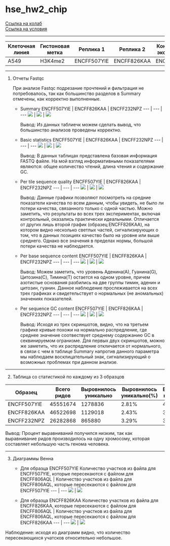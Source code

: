 # hse_hw2_chip

[Ссылка на колаб](https://colab.research.google.com/drive/1cnSsux6vQHfxGYYd3DwXDIJ9jJ8b69io?usp=sharing)<br>
[Ссылка на условия](https://docs.google.com/document/d/1bPVShA20DJureQI5SPLIb8_Ls3vTnrX46WunIZkpgFk/edit)

---
Клеточная линия | Гистоновая метка | Реплика 1 | Реплика 2 | Контрольный эксперимент 
--- | --- | --- | --- | ---
A549 | H3K4me2 | ENCFF507YIE | ENCFF826KAA | ENCFF232NPZ

---
1. Отчеты Fastqc
 
   При анализе Fastqc подрезание прочтений и фильтрация не потребовалось, так как большинство разделов в Summary отмечены, как корректно выполненные. 
   
   * Summary
     ENCFF507YIE | ENCFF826KAA | ENCFF232NPZ 
     --- | --- | --- 
     ![](https://github.com/ulvivl/hse_hw2_chip/blob/main/img/YIE_summary.png) | ![](https://github.com/ulvivl/hse_hw2_chip/blob/main/img/KAA_summary.png) | ![](https://github.com/ulvivl/hse_hw2_chip/blob/main/img/NPZ_summary.png)
      
     Вывод: Из данных таблиечк можем сделать вывод, что большинство анализов проведены корректно.
   
   * Basic statistics
     ENCFF507YIE | ENCFF826KAA | ENCFF232NPZ 
     --- | --- | --- 
     ![](https://github.com/ulvivl/hse_hw2_chip/blob/main/img/YIE_bas_stat.png) | ![](https://github.com/ulvivl/hse_hw2_chip/blob/main/img/KAA_bas_stat.png) | ![](https://github.com/ulvivl/hse_hw2_chip/blob/main/img/NPZ_bas_stat.png)
  
     Вывод: В данных таблицах представлена базовая информация FASTQ файле. На мой взгляд информативными показателями являются: общее количество чтений, длина чтения и содержание GC.
    
   * Per tile sequence quality
     ENCFF507YIE | ENCFF826KAA | ENCFF232NPZ 
     --- | --- | --- 
     ![](https://github.com/ulvivl/hse_hw2_chip/blob/main/img/YIE_per_tile_seq_q.png) | ![](https://github.com/ulvivl/hse_hw2_chip/blob/main/img/KAA_per_tile_seq_q.png) | ![](https://github.com/ulvivl/hse_hw2_chip/blob/main/img/NPZ_per_tile_seq_q.png)
      
     Вывод: Данные графики позволяют посмотреть на средние показатели качества по всем данным, чтобы увидеть, не было ли потери качества, связанного только с одной частью. Можно заметить, что результаты во всех трех экспериментах, включая контрольный, оказались практически идеальными. Отличается от других лишь второй график (образец ENCFF826KAA), на котором видно несколько светлых частей, сигнализирующих о том, что в данных позициях качество было на уровне или выше среднего. Однако все значения в пределах нормы, большой потери качества не наблюдается.
      
   * Per base sequence content
     ENCFF507YIE | ENCFF826KAA | ENCFF232NPZ 
     --- | --- | --- 
     ![](https://github.com/ulvivl/hse_hw2_chip/blob/main/img/YIE_per_base_seq_content.png) | ![](https://github.com/ulvivl/hse_hw2_chip/blob/main/img/KAA_per_base_seq_content.png) | ![](https://github.com/ulvivl/hse_hw2_chip/blob/main/img/NPZ_per_base_seq_content.png)
      
     Вывод: Можем заметить, что уровень Аденина(А), Гуанина(G), Цитозина(C), Тимина(T) остается на одном уровне, причем азотистые основания разбились на две группы тимин, аденин и цитозин, гуанин. Данное наблюдение прослеживается на всех трех графиках и свидетельствует о нормальных (не аномальных) значениях показателей.
      
   * Per sequence GC content
     ENCFF507YIE | ENCFF826KAA | ENCFF232NPZ 
     --- | --- | --- 
     ![](https://github.com/ulvivl/hse_hw2_chip/blob/main/img/YIE_per_seq_GC_content.png) | ![](https://github.com/ulvivl/hse_hw2_chip/blob/main/img/KAA_per_seq_GC_content.png) | ![](https://github.com/ulvivl/hse_hw2_chip/blob/main/img/NPZ_per_seq_GC_content.png)
      
     Вывод: Исходя из трех скриншотов, видно, что на третьем графике кривые похожи на нормально распредление, где среднее значение соотвествует среднему содержанию GC в секвинируемом огранизме. Для первых двух скриншотов, можно же заметить, что их распредление откличается от нормального, в связи с чем в таблице Summary напротив данного параметра мы наблюдаем восклицательный знак, сигнализирующий о возможных проблемах при данном анализе.
  
---
2. Таблица со статистикой по каждому из 3 образцов

  Образец | Всего ридов | Выровнилось уникально | Выровнилось уникально(%) |	Выровнилось неуникально | Выровнилось неуникально(%) | Не выровнилось | Не выровнилось(%)
  --- | --- | --- | --- | --- | --- | --- | --- 
  ENCFF507YIE | 45551674 | 1278836 | 2.81% | 4569570 | 10.03% | 39703268	| 87.16%
  ENCFF826KAA	| 46522698 | 1129018	| 2.43%	| 3765869	| 8.09%	| 41627811	| 89.48%
  ENCFF232NPZ	| 26282868 | 865880	| 3.29%	| 3363247 |	12.80%	| 22053741	| 83.91%

  Вывод: Процент выравниваний получился низким, так как выравнивание ридов производилось на одну хромосому, которая составляет небольшую часть генома человека.
  
---
3. Диаграммы Венна
   
   * Для образца ENCFF507YIE
     Количество участков из файла для ENCFF507YIE, которые пересекаются с файлом для ENCFF806AQL  | Количество участков из файла для ENCFF806AQL, которые пересекаются с файлом для ENCFF507YIE
     --- | --- 
     ![](https://github.com/ulvivl/hse_hw2_chip/blob/main/img/YIE_with_AQL.png) | ![](https://github.com/ulvivl/hse_hw2_chip/blob/main/img/AQL_with_YIE.png)
     
   * Для образца ENCFF826KAA
     Количество участков из файла для ENCFF826KAA, которые пересекаются с файлом для ENCFF806AQL  | Количество участков из файла для ENCFF806AQL, которые пересекаются с файлом для ENCFF826KAA
     --- | --- 
     ![](https://github.com/ulvivl/hse_hw2_chip/blob/main/img/KAA_with_AQL.png) | ![](https://github.com/ulvivl/hse_hw2_chip/blob/main/img/AQL_with_KAA.png)

Наблюдение: исходя из диаграмм видно, что количество пересекающихся учатсков относительно небольшое.

